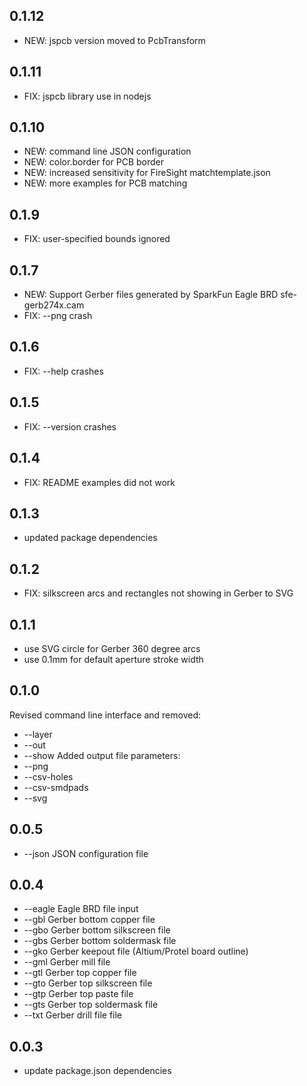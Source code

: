 0.1.12
------
* NEW: jspcb version moved to PcbTransform

0.1.11
------
* FIX: jspcb library use in nodejs

0.1.10
------
* NEW: command line JSON configuration 
* NEW: color.border for PCB border
* NEW: increased sensitivity for FireSight matchtemplate.json
* NEW: more examples for PCB matching

0.1.9
-----
* FIX: user-specified bounds ignored

0.1.7
-----
* NEW: Support Gerber files generated by SparkFun Eagle BRD sfe-gerb274x.cam 
* FIX: --png crash

0.1.6
-----
* FIX: --help crashes

0.1.5
-----
* FIX: --version crashes

0.1.4
-----
* FIX: README examples did not work

0.1.3
-----
* updated package dependencies

0.1.2
-----
* FIX: silkscreen arcs and rectangles not showing in Gerber to SVG

0.1.1
-----
* use SVG circle for Gerber 360 degree arcs
* use 0.1mm for default aperture stroke width

0.1.0
-----
Revised command line interface and removed:
* --layer
* --out
* --show
Added output file parameters:
* --png
* --csv-holes
* --csv-smdpads
* --svg

0.0.5
-----
* --json JSON configuration file

0.0.4
-----
* --eagle Eagle BRD file input
* --gbl  Gerber bottom copper file
* --gbo  Gerber bottom silkscreen file
* --gbs  Gerber bottom soldermask file
* --gko  Gerber keepout file (Altium/Protel board outline)
* --gml  Gerber mill file
* --gtl  Gerber top copper file
* --gto  Gerber top silkscreen file
* --gtp  Gerber top paste file
* --gts  Gerber top soldermask file
* --txt  Gerber drill file file

0.0.3
-----
* update package.json dependencies
